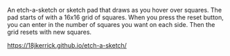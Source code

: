 An etch-a-sketch or sketch pad that draws as you hover over squares.
The pad starts of with a 16x16 grid of squares. When you press the reset
button, you can enter in the number of squares you want on each side. Then
the grid resets with new squares.

https://18jkerrick.github.io/etch-a-sketch/
